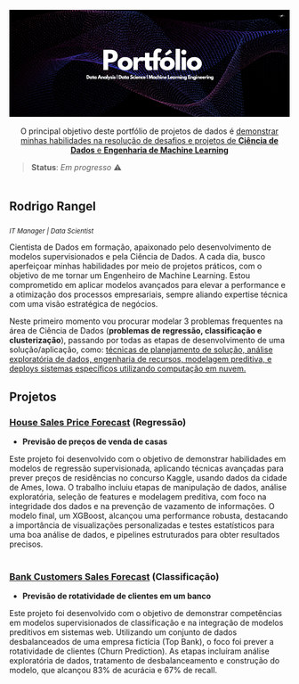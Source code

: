 <p align= "center">
<a href="https://www.kaggle.com/competitions/house-prices-advanced-regression-techniques/submissions#"><img src= "img/portfolio-cover.png" alt= "portfolio cover"></a>
</p>

<p align= "center">O principal objetivo deste portfólio de projetos de dados é <u>demonstrar minhas habilidades na resolução de desafios e projetos de <b>Ciência de Dados</b> e <b>Engenharia de Machine Learning</b></u></p>

> **Status**: *Em progresso* ⚠️

<h2 style= "padding-top: 20px;" > Rodrigo Rangel</h2>

<sub>*IT Manager | Data Scientist*</sub>

Cientista de Dados em formação, apaixonado pelo desenvolvimento de modelos supervisionados e pela Ciência de Dados. A cada dia, busco aperfeiçoar minhas habilidades por meio de projetos práticos, com o objetivo de me tornar um Engenheiro de Machine Learning. Estou comprometido em aplicar modelos avançados para elevar a performance e a otimização dos processos empresariais, sempre aliando expertise técnica com uma visão estratégica de negócios.

Neste primeiro momento vou procurar modelar 3 problemas frequentes na área de Ciência de Dados (**problemas de regressão, classificação e clusterização**), passando por todas as etapas de desenvolvimento de uma solução/aplicação, como: <u>técnicas de planejamento de solução, análise exploratória de dados, engenharia de recursos, modelagem preditiva, e deploys sistemas específicos utilizando computação em nuvem.</u>

<div style= "margin: 20px;"></div>

## Projetos

### [House Sales Price Forecast](https://github.com/rodrigo-rngl/data-science-portfolio/tree/master/projects/house-sales-price-forecast) (Regressão)

- **Previsão de preços de venda de casas**

Este projeto foi desenvolvido com o objetivo de demonstrar habilidades em modelos de regressão supervisionada, aplicando técnicas avançadas para prever preços de residências no concurso Kaggle, usando dados da cidade de Ames, Iowa. O trabalho incluiu etapas de manipulação de dados, análise exploratória, seleção de features e modelagem preditiva, com foco na integridade dos dados e na prevenção de vazamento de informações. O modelo final, um XGBoost, alcançou uma performance robusta, destacando a importância de visualizações personalizadas e testes estatísticos para uma boa análise de dados, e pipelines estruturados para obter resultados precisos.

<div style= "margin: 40px;"></div>

### [Bank Customers Sales Forecast](https://github.com/rodrigo-rngl/data-science-portfolio/tree/master/projects/bank-customers-churn-forecast) (Classificação)

- **Previsão de rotatividade de clientes em um banco**

Este projeto foi desenvolvido com o objetivo de demonstrar competências em modelos supervisionados de classificação e na integração de modelos preditivos em sistemas web. Utilizando um conjunto de dados desbalanceados de uma empresa fictícia (Top Bank), o foco foi prever a rotatividade de clientes (Churn Prediction). As etapas incluíram análise exploratória de dados, tratamento de desbalanceamento e construção do modelo, que alcançou 83% de acurácia e 67% de recall.

<div style= "margin: 40px;"></div>


